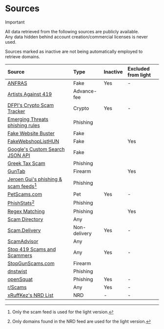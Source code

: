 # Sources

> [!IMPORTANT]
All data retrieved from the following sources are publicly available.<br>
Any data hidden behind account creation/commercial licenses is never used.

Sources marked as inactive are not being automatically employed to retrieve domains.

| Source | Type | Inactive | Excluded from light |
|:--- |:--- |:--- |:--- |
| [ANFRAS](https://anfras.com/fakeshops/) | Fake | Yes | - |
| [Artists Against 419](https://db.aa419.org/fakebankslist.php) | Advance-fee | | |
| [DFPI's Crypto Scam Tracker](https://dfpi.ca.gov/crypto-scams/) | Crypto | Yes | - |
| [Emerging Threats phishing rules](https://rules.emergingthreats.net/) | Phishing | | |
| [Fake Website Buster](https://fakewebsitebuster.com/) | Fake | | |
| [FakeWebshopListHUN](https://github.com/FakesiteListHUN/FakeWebshopListHUN) | Fake | | Yes |
| [Google's Custom Search JSON API](https://developers.google.com/custom-search/v1/introduction) | Fake | | |
| [Greek Tax Scam](https://github.com/hagezi/dns-blocklists/issues/4191) | Phishing | | |
| [GunTab](https://www.guntab.com/scam-websites) | Firearm | | Yes |
| [Jeroen Gui's phishing & scam feeds](https://jeroengui.be/anti-phishing-project/)[^1] | Phishing | | |
| [PetScams.com](https://petscams.com/) | Pet | Yes | - |
| [PhishStats](https://phishstats.info/)[^2] | Phishing | | |
| [Regex Matching](https://github.com/jarelllama/Scam-Blocklist/blob/main/config/phishing_targets.csv) | Phishing | | Yes |
| [Scam Directory](https://scam.directory/) | Any | | |
| [Scam.Delivery](https://scam.delivery/) | Non-delivery | Yes | - |
| [ScamAdvisor](https://www.scamadviser.com/) | Any | | |
| [Stop 419 Scams and Scammers](https://www.stop419scams.com/) | Any | Yes | - |
| [StopGunScams.com](https://stopgunscams.com/) | Firearm | | |
| [dnstwist](https://github.com/elceef/dnstwist) | Phishing | | |
| [openSquat](https://github.com/atenreiro/opensquat) | Phishing | Yes | - |
| [r/Scams](https://www.reddit.com/r/Scams/) | Any | Yes | - |
| [xRuffKez's NRD List](https://github.com/xRuffKez/NRD) | NRD | - | - |

[^1]: Only the scam feed is used for the light version.
[^2]: Only domains found in the NRD feed are used for the light version.
